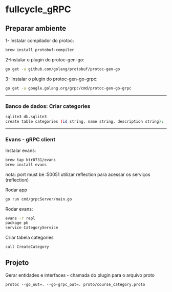 # fullcycle_gRPC

## Preparar ambiente

1- Instalar compilador do protoc:
```bash
brew install protobuf-compiler
```
2-Instalar o plugin do protoc-gen-go:
```bash
go get -u github.com/golang/protobuf/protoc-gen-go
```
3- Instalar o plugin do protoc-gen-go-grpc:
```bash
go get -u google.golang.org/grpc/cmd/protoc-gen-go-grpc
```

---

### Banco de dados: Criar categories
```bash
sqlite3 db.sqlite3
create table categories (id string, name string, description string);
```

---

### Evans - gRPC client

Instalar evans:
```bash
brew tap ktr0731/evans
brew install evans
```

nota: 
port must be :50051
utilizar reflection para acessar os serviços (reflection)

Rodar app
```bash
go run cmd/grpcServer/main.go
```

Rodar evans:
```bash
evans -r repl
package pb
service CategoryService
```

Criar tabela categories
```bash
call CreateCategory
```

## Projeto

Gerar entidades e interfaces - chamada do plugin para o arquivo proto
```
protoc --go_out=. --go-grpc_out=. proto/course_category.proto
```

